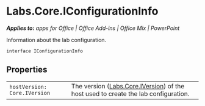 
# Labs.Core.IConfigurationInfo

 _**Applies to:** apps for Office | Office Add-ins | Office Mix | PowerPoint_

Information about the lab configuration.

```
interface IConfigurationInfo
```


## Properties


|||
|:-----|:-----|
| `hostVersion: Core.IVersion`|The version ([Labs.Core.IVersion](https://dev.office.com/reference/add-ins/office-mix/labs.core.iversion)) of the host used to create the lab configuration.|
